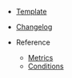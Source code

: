 - [Template](/template)

- [Changelog](/changelog)

- Reference
  - [Metrics](/metrics)
  - [Conditions](/conditions)
